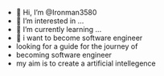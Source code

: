 - 👋 Hi, I’m @Ironman3580
- 👀 I’m interested in ...
- 🌱 I’m currently learning ...
- 💞️ i want to become software engineer
- looking for a guide for the journey of 
- becoming software engineer
- my aim is to create a artificial intellegence  

<!---
Ironman3580/Ironman3580 is a ✨ special ✨ repository because its `README.md` (this file) appears on your GitHub profile.
You can click the Preview link to take a look at your changes.
--->
